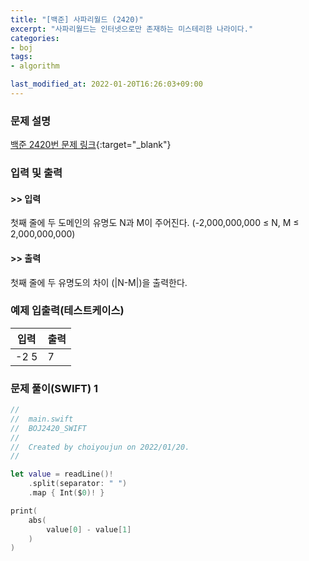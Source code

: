 ```yaml
---
title: "[백준] 사파리월드 (2420)"
excerpt: "사파리월드는 인터넷으로만 존재하는 미스테리한 나라이다."
categories:
- boj
tags:
- algorithm

last_modified_at: 2022-01-20T16:26:03+09:00
---
```



### 문제 설명
[백준 2420번 문제 링크](https://www.acmicpc.net/problem/2420#description){:target="_blank"}




### 입력 및 출력
#### >> 입력
첫째 줄에 두 도메인의 유명도 N과 M이 주어진다. (\-2,000,000,000 ≤ N, M ≤ 2,000,000,000)



#### >> 출력
첫째 줄에 두 유명도의 차이 (|N\-M|)을 출력한다.





### 예제 입출력(테스트케이스)


|입력|출력|
|-----|------|
|\-2 5|7|




### 문제 풀이(SWIFT) 1
```swift
//
//  main.swift
//  BOJ2420_SWIFT
//
//  Created by choiyoujun on 2022/01/20.
//

let value = readLine()!
    .split(separator: " ")
    .map { Int($0)! }

print(
    abs(
        value[0] - value[1]
    )
)

```